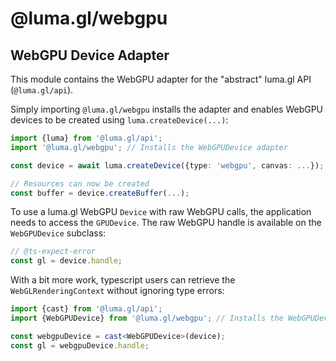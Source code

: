 # @luma.gl/webgpu

## WebGPU Device Adapter

This module contains the WebGPU adapter for the "abstract" luma.gl API (`@luma.gl/api`).

Simply importing `@luma.gl/webgpu` installs the adapter and enables WebGPU devices to
be created using `luma.createDevice(...)`:

```typescript
import {luma} from '@luma.gl/api';
import '@luma.gl/webgpu'; // Installs the WebGPUDevice adapter

const device = await luma.createDevice({type: 'webgpu', canvas: ...});

// Resources can now be created
const buffer = device.createBuffer(...);
```

To use a luma.gl WebGPU `Device` with raw WebGPU calls, the application needs to access
the `GPUDevice`. The raw WebGPU handle is available on the `WebGPUDevice` subclass:

```typescript
// @ts-expect-error
const gl = device.handle;
```

With a bit more work, typescript users can retrieve the `WebGLRenderingContext`
without ignoring type errors:

```typescript
import {cast} from '@luma.gl/api';
import {WebGPUDevice} from '@luma.gl/webgpu'; // Installs the WebGPUDevice adapter

const webgpuDevice = cast<WebGPUDevice>(device);
const gl = webgpuDevice.handle;
```
